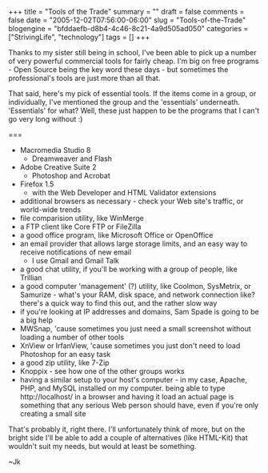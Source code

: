+++
title = "Tools of the Trade"
summary = ""
draft = false
comments = false
date = "2005-12-02T07:56:00-06:00"
slug = "Tools-of-the-Trade"
blogengine = "bfddaefb-d8b4-4c46-8c21-4a9d505ad050"
categories = ["StrivingLife", "technology"]
tags = []
+++

<p>
Thanks to my sister still being in school, I&#39;ve been able to pick up a number of very powerful commercial tools for fairly cheap.  I&#39;m big on free programs - Open Source being the key word these days - but sometimes the professional&#39;s tools are just more than all that.<!--more--><!--adsense-->
</p>
<p>
That said, here&#39;s my pick of essential tools.  If the items come in a group, or individually, I&#39;ve mentioned the group and the &#39;essentials&#39; underneath.  &#39;Essentials&#39; for what?  Well, these just happen to be the programs that I can&#39;t go very long without :)
</p>
<p>
===
</p>
<ul>
	<li>Macromedia Studio 8
	<ul>
		<li>Dreamweaver and Flash</li>
	</ul>
	</li>
	<li>Adobe Creative Suite 2
	<ul>
		<li>Photoshop and Acrobat</li>
	</ul>
	</li>
	<li>Firefox 1.5
	<ul>
		<li>with the Web Developer and HTML Validator extensions</li>
	</ul>
	</li>
	<li>additional browsers as necessary - check your Web site&#39;s traffic, or world-wide trends</li>
	<li>file comparision utility, like WinMerge</li>
	<li>a FTP client like Core FTP or FileZilla</li>
	<li>a good office program, like Microsoft Office or OpenOffice</li>
	<li>an email provider that allows large storage limits, and an easy way to receive notifications of new email
	<ul>
		<li>I use Gmail and Gmail Talk</li>
	</ul>
	</li>
	<li>a good chat utility, if you&#39;ll be working with a group of people, like Trillian</li>
	<li>a good computer &#39;management&#39; (?) utility, like Coolmon, SysMetrix, or Samurize - what&#39;s your RAM, disk space, and network connection like? there&#39;s a quick way to find this out, and the rather slow way</li>
	<li>if you&#39;re looking at IP addresses and domains, Sam Spade is going to be a big help</li>
	<li>MWSnap, &#39;cause sometimes you just need a small screenshot without loading a number of other tools</li>
	<li>XnView or IrfanView, &#39;cause sometimes you just don&#39;t need to load Photoshop for an easy task</li>
	<li>a good zip utility, like 7-Zip</li>
	<li>Knoppix - see how one of the other groups works</li>
	<li>having a similar setup to your host&#39;s computer - in my case, Apache, PHP, and MySQL installed on my computer. being able to type http://localhost/ in a browser and having it load an actual page is something that any serious Web person should have, even if you&#39;re only creating a small site</li>
</ul>
<p>
That&#39;s probably it, right there.  I&#39;ll unfortunately think of more, but on the bright side I&#39;ll be able to add a couple of alternatives (like HTML-Kit) that wouldn&#39;t suit my needs, but would at least be something.
</p>
<p>
~Jk
</p>

